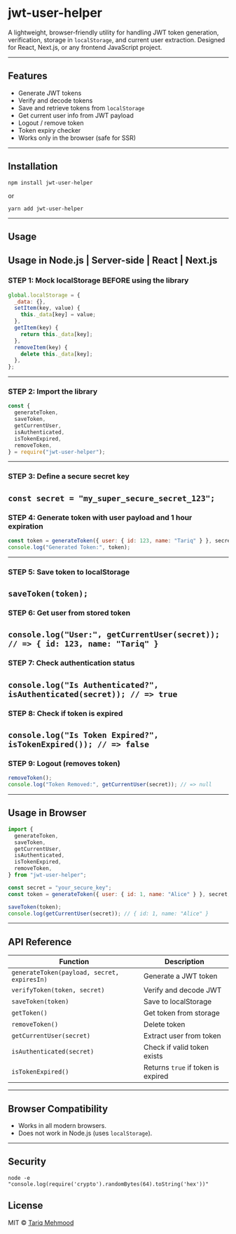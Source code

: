 # jwt-user-helper

A lightweight, browser-friendly utility for handling JWT token generation, verification, storage in `localStorage`, and current user extraction. Designed for React, Next.js, or any frontend JavaScript project.

---

## Features

- Generate JWT tokens
- Verify and decode tokens
- Save and retrieve tokens from `localStorage`
- Get current user info from JWT payload
- Logout / remove token
- Token expiry checker
- Works only in the browser (safe for SSR)

---

## Installation

```npm install jwt-user-helper```

or

```yarn add jwt-user-helper```

---

## Usage

## Usage in Node.js | Server-side | React | Next.js

### STEP 1: Mock localStorage BEFORE using the library
```js
global.localStorage = {
  _data: {},
  setItem(key, value) {
    this._data[key] = value;
  },
  getItem(key) {
    return this._data[key];
  },
  removeItem(key) {
    delete this._data[key];
  },
};
```
---

### STEP 2: Import the library
```js
const {
  generateToken,
  saveToken,
  getCurrentUser,
  isAuthenticated,
  isTokenExpired,
  removeToken,
} = require("jwt-user-helper");
```
---

### STEP 3: Define a secure secret key
```const secret = "my_super_secure_secret_123";```
---

### STEP 4: Generate token with user payload and 1 hour expiration
```js
const token = generateToken({ user: { id: 123, name: "Tariq" } }, secret, "1h");
console.log("Generated Token:", token);
```
---

### STEP 5: Save token to localStorage
```saveToken(token);```
---

### STEP 6: Get user from stored token
```console.log("User:", getCurrentUser(secret)); // => { id: 123, name: "Tariq" }```
---

### STEP 7: Check authentication status
```console.log("Is Authenticated?", isAuthenticated(secret)); // => true```
---

### STEP 8: Check if token is expired
```console.log("Is Token Expired?", isTokenExpired()); // => false```
---

### STEP 9: Logout (removes token)
```js
removeToken();
console.log("Token Removed:", getCurrentUser(secret)); // => null
```
---
## Usage in Browser
```js
import {
  generateToken,
  saveToken,
  getCurrentUser,
  isAuthenticated,
  isTokenExpired,
  removeToken,
} from "jwt-user-helper";

const secret = "your_secure_key";
const token = generateToken({ user: { id: 1, name: "Alice" } }, secret, "1h");

saveToken(token);
console.log(getCurrentUser(secret)); // { id: 1, name: "Alice" }
```

---

## API Reference

| Function                                    | Description                        |
| ------------------------------------------- | ---------------------------------- |
| `generateToken(payload, secret, expiresIn)` | Generate a JWT token               |
| `verifyToken(token, secret)`                | Verify and decode JWT              |
| `saveToken(token)`                          | Save to localStorage               |
| `getToken()`                                | Get token from storage             |
| `removeToken()`                             | Delete token                       |
| `getCurrentUser(secret)`                    | Extract user from token            |
| `isAuthenticated(secret)`                   | Check if valid token exists        |
| `isTokenExpired()`                          | Returns `true` if token is expired |
---

## Browser Compatibility

* Works in all modern browsers.
* Does not work in Node.js (uses `localStorage`).

---

## Security
```node -e "console.log(require('crypto').randomBytes(64).toString('hex'))"```

## License

MIT © [Tariq Mehmood](https://github.com/TariqMehmood1004)
